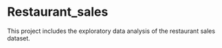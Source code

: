 # Restaurant_sales
This project includes the exploratory data analysis of the restaurant sales dataset.
